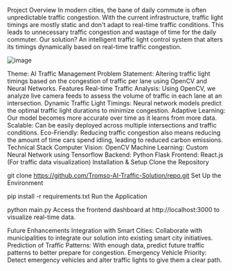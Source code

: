 Project Overview
In modern cities, the bane of daily commute is often unpredictable traffic congestion. With the current infrastructure, traffic light timings are mostly static and don't adapt to real-time traffic conditions. This leads to unnecessary traffic congestion and wastage of time for the daily commuter. Our solution? An intelligent traffic light control system that alters its timings dynamically based on real-time traffic congestion.

![image](https://github.com/user-attachments/assets/dc2b1a4e-fa15-4552-b5d7-01757393edb0)


Theme: AI Traffic Management
Problem Statement: Altering traffic light timings based on the congestion of traffic per lane using OpenCV and Neural Networks.
Features
Real-time Traffic Analysis: Using OpenCV, we analyze live camera feeds to assess the volume of traffic in each lane at an intersection.
Dynamic Traffic Light Timings: Neural network models predict the optimal traffic light durations to minimize congestion.
Adaptive Learning: Our model becomes more accurate over time as it learns from more data.
Scalable: Can be easily deployed across multiple intersections and traffic conditions.
Eco-Friendly: Reducing traffic congestion also means reducing the amount of time cars spend idling, leading to reduced carbon emissions.
Technical Stack
Computer Vision: OpenCV
Machine Learning: Custom Neural Network using Tensorflow
Backend: Python Flask
Frontend: React.js (For traffic data visualization)
Installation & Setup
Clone the Repository

git clone https://github.com/Tromso-AI-Traffic-Solution/repo.git
Set Up the Environment

pip install -r requirements.txt
Run the Application

python main.py
Access the frontend dashboard at http://localhost:3000 to visualize real-time data.

Future Enhancements
Integration with Smart Cities: Collaborate with municipalities to integrate our solution into existing smart city initiatives.
Prediction of Traffic Patterns: With enough data, predict future traffic patterns to better prepare for congestion.
Emergency Vehicle Priority: Detect emergency vehicles and alter traffic lights to give them a clear path.
